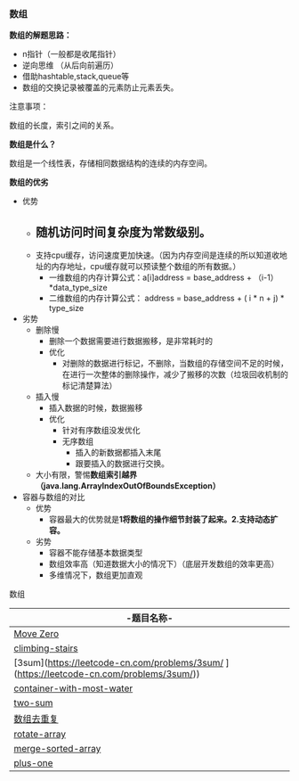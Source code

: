 ### 数组

**数组的解题思路：**

- n指针（一般都是收尾指针）
- 逆向思维 （从后向前遍历）
- 借助hashtable,stack,queue等
- 数组的交换记录被覆盖的元素防止元素丢失。

注意事项：

数组的长度，索引之间的关系。

**数组是什么？**

数组是一个线性表，存储相同数据结构的连续的内存空间。

**数组的优劣**

- 优势
  - 随机访问时间复杂度为常数级别。
    - 
  - 支持cpu缓存，访问速度更加快速。（因为内存空间是连续的所以知道收地址的内存地址，cpu缓存就可以预读整个数组的所有数据。）
    - 一维数组的内存计算公式：a[i]address = base_address + （i-1）*data_type_size
    - 二维数组的内存计算公式： address = base_address + ( i * n + j) * type_size
- 劣势
  - 删除慢
    - 删除一个数据需要进行数据搬移，是非常耗时的
    - 优化
      - 对删除的数据进行标记，不删除，当数组的存储空间不足的时候，在进行一次整体的删除操作，减少了搬移的次数（垃圾回收机制的标记清楚算法）
  - 插入慢
    - 插入数据的时候，数据搬移
    - 优化
      - 针对有序数组没发优化
      - 无序数组
        - 插入的新数据都插入末尾
        - 跟要插入的数据进行交换。 
  - 大小有限，警惕**数组索引越界（java.lang.ArrayIndexOutOfBoundsException）**
- 容器与数组的对比
  - 优势
    - 容器最大的优势就是**1将数组的操作细节封装了起来。2.支持动态扩容。**
  - 劣势
    - 容器不能存储基本数据类型
    - 数组效率高（知道数据大小的情况下）（底层开发数组的效率更高）
    - 多维情况下，数组更加直观

数组

| -题目名称-                                                   |
| ------------------------------------------------------------ |
| [Move Zero](https://leetcode-cn.com/problems/move-zeroes/)   |
| [climbing-stairs](https://leetcode.com/problems/climbing-stairs/) |
| [3sum](https://leetcode-cn.com/problems/3sum/ ](https://leetcode-cn.com/problems/3sum/)) |
| [container-with-most-water](https://leetcode-cn.com/problems/container-with-most-water/) |
| [two-sum]( https://leetcode-cn.com/problems/two-sum/](https://leetcode-cn.com/problems/two-sum/)) |
| [数组去重复](https://leetcode-cn.com/problems/remove-duplicates-from-sorted-array/) |
| [rotate-array](https://leetcode-cn.com/problems/rotate-array/) |
| [merge-sorted-array](https://leetcode-cn.com/problems/merge-sorted-array/) |
| [plus-one](https://leetcode-cn.com/problems/plus-one/)       |

